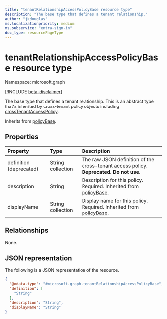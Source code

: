 ```yaml
---
title: "tenantRelationshipAccessPolicyBase resource type"
description: "The base type that defines a tenant relationship."
author: "jkdouglas"
ms.localizationpriority: medium
ms.subservice: "entra-sign-in"
doc_type: resourcePageType
---
```


# tenantRelationshipAccessPolicyBase resource type

Namespace: microsoft.graph

[!INCLUDE [beta-disclaimer](../../includes/beta-disclaimer.md)]

The base type that defines a tenant relationship. This is an abstract type that's inherited by cross-tenant policy objects including [crossTenantAccessPolicy](crosstenantaccesspolicy.md).

Inherits from [policyBase](policybase.md).

## Properties

|Property|Type|Description|
|:---|:---|:---|
| definition (deprecated) | String collection | The raw JSON definition of the cross-tenant access policy. **Deprecated. Do not use.** |
| description | String | Description for this policy. Required. Inherited from [policyBase](../resources/policybase.md). |
| displayName | String collection | Display name for this policy. Required. Inherited from [policyBase](../resources/policybase.md). |

## Relationships

None.

## JSON representation

The following is a JSON representation of the resource.
<!-- {
  "blockType": "resource",
  "keyProperty": "id",
  "@odata.type": "microsoft.graph.tenantRelationshipAccessPolicyBase",
  "baseType": "microsoft.graph.policyBase",
  "openType": false
}
-->

``` json
{
  "@odata.type": "#microsoft.graph.tenantRelationshipAccessPolicyBase",
  "definition": [
    "String"
  ],
  "description": "String",
  "displayName": "String"
}
```
